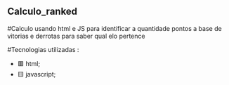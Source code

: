 ## Calculo_ranked

#Calculo usando html e JS para identificar a quantidade pontos a base de vitorias e derrotas para saber qual elo pertence

#Tecnologias utilizadas :
- 🟥 html;
- 🟨 javascript;

